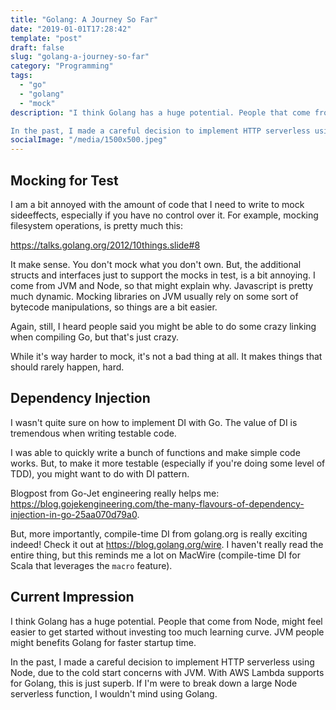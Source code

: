 ```yaml
---
title: "Golang: A Journey So Far"
date: "2019-01-01T17:28:42"
template: "post"
draft: false
slug: "golang-a-journey-so-far"
category: "Programming"
tags:
  - "go"
  - "golang"
  - "mock"
description: "I think Golang has a huge potential. People that come from Node, might feel easier to get started without investing too much learning curve. JVM people might benefits Golang for faster startup time.

In the past, I made a careful decision to implement HTTP serverless using Node, due to the cold start concerns with JVM. With AWS Lambda supports for Golang, this is just superb. If I’m were to break down a large Node serverless function, I wouldn’t mind using Golang."
socialImage: "/media/1500x500.jpeg"
---
```


## Mocking for Test

I am a bit annoyed with the amount of code that I need to write to mock sideeffects, especially if you have no control over it. For example, mocking filesystem operations, is pretty much this:

https://talks.golang.org/2012/10things.slide#8

It make sense. You don't mock what you don't own. But, the additional structs and interfaces just to support the mocks in test, is a bit annoying. I come from JVM and Node, so that might explain why. Javascript is pretty much dynamic. Mocking libraries on JVM usually rely on some sort of bytecode manipulations, so things are a bit easier.

Again, still, I heard people said you might be able to do some crazy linking when compiling Go, but that's just crazy.

While it's way harder to mock, it's not a bad thing at all. It makes things that should rarely happen, hard.

## Dependency Injection

I wasn't quite sure on how to implement DI with Go. The value of DI is tremendous when writing testable code. 

I was able to quickly write a bunch of functions and make simple code works. But, to make it more testable (especially if you're doing some level of TDD), you might want to do with DI pattern.

Blogpost from Go-Jet engineering really helps me: https://blog.gojekengineering.com/the-many-flavours-of-dependency-injection-in-go-25aa070d79a0.

But, more importantly, compile-time DI from golang.org is really exciting indeed! Check it out at https://blog.golang.org/wire. I haven't really read the entire thing, but this reminds me a lot on MacWire (compile-time DI for Scala that leverages the `macro` feature).

## Current Impression

I think Golang has a huge potential. People that come from Node, might feel easier to get started without investing too much learning curve. JVM people might benefits Golang for faster startup time.

In the past, I made a careful decision to implement HTTP serverless using Node, due to the cold start concerns with JVM. With AWS Lambda supports for Golang, this is just superb. If I'm were to break down a large Node serverless function, I wouldn't mind using Golang.

